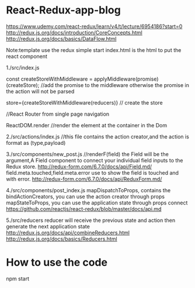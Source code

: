# React-Redux-app-blog
https://www.udemy.com/react-redux/learn/v4/t/lecture/6954186?start=0
http://redux.js.org/docs/introduction/CoreConcepts.html
http://redux.js.org/docs/basics/DataFlow.html

Note:template use the redux simple start
index.html is the html to put the react component

1./src/index.js

const createStoreWithMiddleware = applyMiddleware(promise)(createStore);
//add the promise to the middleware otherwise the promise in  the action will not be parsed

store={createStoreWithMiddleware(reducers)}
// create the store

<BrowserRouter>
//React Router from single page navigation
 
ReactDOM.render
//render the element at the container in the Dom

2./src/actions/index.js
//this file contains the action creator,and the action is format as (type,payload)

3./src/components/new_post.js
//renderF(field)
the Field will be the argument,A Field component to connect your individual field inputs to the Redux store.
http://redux-form.com/6.7.0/docs/api/Field.md/
field.meta.touched,field.meta.error use to show the field is touched and with error.
http://redux-form.com/6.7.0/docs/api/ReduxForm.md/

4./src/components/post_index.js
mapDispatchToProps, contains the bindActionCreators, you can use the action creator through props
mapStateToProps, you can use the application state through props
connect
https://github.com/reactjs/react-redux/blob/master/docs/api.md

5./src/reducers
reducer will receive the previous state and action then generate the next application state
http://redux.js.org/docs/api/combineReducers.html
http://redux.js.org/docs/basics/Reducers.html

# How to use the code

npm start



